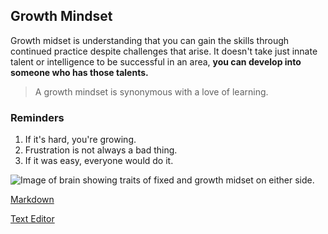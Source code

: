## Growth Mindset

Growth midset is understanding that you can gain the skills through continued practice despite challenges that arise. It doesn't take just innate talent or intelligence to be successful in an area, **you can develop into someone who has those talents.**

>A growth mindset is synonymous with a love of learning.

### Reminders

1. If it's hard, you're growing.
2. Frustration is not always a bad thing.
3. If it was easy, everyone would do it.

![Image of brain showing traits of fixed and growth midset on either side.](https://atlassianblog.wpengine.com/wp-content/uploads/NewGrowthMindset2.png)

 [Markdown](102-Markdown.md)

 [Text Editor](TextEditor.md)
